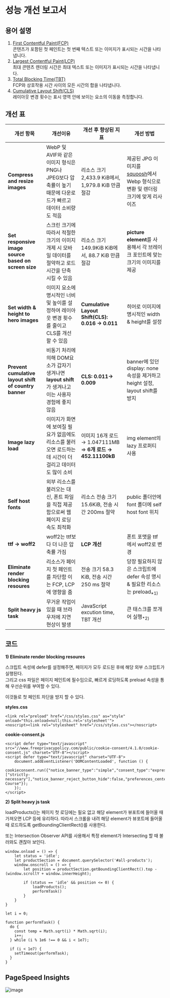 # 성능 개선 보고서
## 용어 설명
1. [First Contentful Paint(FCP)](https://developer.chrome.com/docs/lighthouse/performance/first-contentful-paint?utm_source=lighthouse&utm_medium=lr&hl=ko)  
   콘텐츠가 포함된 첫 페인트는 첫 번째 텍스트 또는 이미지가 표시되는 시간을 나타냅니다.
2. [Largest Contentful Paint(LCP)](https://developer.chrome.com/docs/lighthouse/performance/lighthouse-largest-contentful-paint?utm_source=lighthouse&utm_medium=lr&hl=ko)  
   최대 콘텐츠 렌더링 시간은 최대 텍스트 또는 이미지가 표시되는 시간을 나타냅니다.
3. [Total Blocking Time(TBT)](https://developer.chrome.com/docs/lighthouse/performance/lighthouse-total-blocking-time?utm_source=lighthouse&utm_medium=lr&hl=ko)  
   FCP와 상호작용 시간 사이의 모든 시간의 합을 나타냅니다.
4. [Cumulative Layout Shift(CLS)](https://web.dev/articles/cls?utm_source=lighthouse&utm_medium=lr&hl=ko)  
   레이아웃 변경 횟수는 표시 영역 안에 보이는 요소의 이동을 측정합니다.
## 개선 표
|개선 항목|개선이유|개선 후 향상된 지표|개선 방법|
|---------|---------|-------------------|----------|
|**Compress and resize images**|WebP 및 AVIF와 같은 이미지 형식은 PNG나 JPEG보다 압축률이 높기 때문에 다운로드가 빠르고 데이터 소비량도 적음|리소스 크기 2,433.9 KiB에서, 1,979.8 KiB 만큼 절감|제공된 JPG 이미지를 [squoosh](https://squoosh.app/)에서 Webp 형식으로 변환 및 렌더링 크기에 맞게 리사이즈|
|**Set responsive image source based on screen size**|스크린 크기에 따라서 적절한 크기의 이미지 개제 시 모바일 데이터를 절약하고 로드 시간을 단축 시킬 수 있음|리소스 크기 149.9KiB KiB에서, 88.7 KiB 만큼 절감 |**picture element**를 사용해서 각 브레이크 포인트에 맞는 크기의 이미지를 제공|
|**Set width & height to hero images**|이미지 요소에 명시적인 너비 및 높이를 설정하여 레이아웃 변경 횟수를 줄이고 CLS를 개선할 수 있음|**Cumulative Layout Shift(CLS): 0.016 → 0.011**|히어로 이미지에 명시적인 width & height를 설정|
|**Prevent cumulative layout shift of country banner**|비동기 처리에 의해 DOM요소가 갑자기 생겨나면 **layout shift**가 생겨나고 이는 사용자 경험에 좋지 않음|**CLS: 0.011→ 0.009**|banner에 있던 display: none 속성을 제거하고 height 설정, layout shift를 방지|
|**Image lazy load**|이미지가 화면에 보여질 필요가 없음에도 리소스를 불러오면 로드하는데 시간이 더 걸리고 데이터도 많이 소비|이미지 16개 로드 → 1.047111MB ⇒ **6개 로드 → 452.11100kB**|img element의 lazy 프로퍼티 사용|
|**Self host fonts**|외부 리소스를 불러오는 대신, 폰트 파일을 직접 제공함으로써 웹 페이지 로딩 속도 최적화|리소스 전송 크기 15.6KiB, 전송 시간 200ms 절약|public 폴더안에 font 폴더에 self host font 위치|
|**ttf → woff2**| woff2는 ttf보다 더 나은 압축률 가짐|**LCP 개선**|폰트 포맷을 ttf에서 woff2로 변경|
|**Eliminate render blocking resoures**|리소스가 페이지 첫 페인트를 차단함 이는 FCP, LCP에 영향을 줌|	전송 크기 58.3 KiB, 전송 시간 250 ms 절약|당장 필요하지 않은 스크립트에 defer 속성 명시 & 필요한 리소스는 preload<sub>*1)</sub>|
|**Split heavy js task**|무거운 작업이 있을 때 브라우저에 지연 현상이 발생|JavaScript excution time, TBT 개선|큰 태스크를 쪼개어 실행<sub>*2)</sub>|

## 코드
**1) Eliminate render blocking resoures**


스크립트 속성에 defer를 설정해주면, 페이지가 모두 로드된 후에 해당 외부 스크립트가 실행된다.  
그리고 css 파일은 페이지 페인트에 필수임으로, 빠르게 로딩하도록 preload 속성을 통해 우선순위를 부여할 수 있다.


이것들로 첫 페인트 차단을 방지 할 수 있다.
   


**styles.css**
```
<link rel="preload" href="/css/styles.css" as="style" onload="this.onload=null;this.rel='stylesheet'">
<noscript><link rel="stylesheet" href="/css/styles.css"></noscript>
```


**cookie-consent.js**
```
<script defer type="text/javascript" src="//www.freeprivacypolicy.com/public/cookie-consent/4.1.0/cookie-consent.js" charset="UTF-8"></script>
<script defer type="text/javascript" charset="UTF-8">
    document.addEventListener('DOMContentLoaded', function () {
        cookieconsent.run({"notice_banner_type":"simple","consent_type":"express","palette":"light","language":"en","page_load_consent_levels":["strictly-necessary"],"notice_banner_reject_button_hide":false,"preferences_center_close_button_hide":false,"page_refresh_confirmation_buttons":false,"website_name":"Performance Course"});
    });
</script> 
```

**2) Split heavy js task**


loadProducts()는 페이지 첫 로딩에는 필요 없고 해당 element가 뷰포트에 들어올 때 가져오면 LCP 등에 유리하다. 따라서 스크롤을 내려 해당 element가 뷰포트에 들어올 때 로드하도록 getBoundingClientRect()를 사용한다.


또는 Intersection Observer API를 사용해서 특정 element가 Intersecting 할 때 불러와도 괜찮아 보인다.

```
window.onload = () => {
    let status = 'idle';
    let productSection = document.querySelector('#all-products');
    window.onscroll = () => {
        let position = productSection.getBoundingClientRect().top - (window.scrollY + window.innerHeight);

        if (status == 'idle' && position <= 0) {
            loadProducts();
            performTask()
        }
    }
}

let i = 0;

function performTask() {
  do {
    const temp = Math.sqrt(i) * Math.sqrt(i);
    i++;
  } while (i % 1e6 !== 0 && i < 1e7);  

  if (i < 1e7) {
    setTimeout(performTask);  
  }
}

```

## PageSpeed Insights
![image](https://github.com/user-attachments/assets/61fbaac9-acb3-4e1a-84df-0c78add0bc3c)

